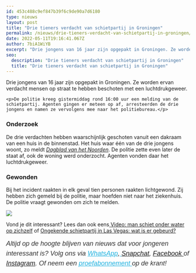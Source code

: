 ```yaml
---
id: 453c488c9ef847b39f6c9de90a7d6180
type: nieuws
layout: post
title: "Drie tieners verdacht van schietpartij in Groningen"
permalink: /nieuws/drie-tieners-verdacht-van-schietpartij-in-groningen/
date: 2022-05-11T19:16:41.067Z
author: 7biA1WiYB
excerpt: "Drie jongens van 16 jaar zijn opgepakt in Groningen. Ze worden ervan verdacht mensen op straat te hebben beschoten met een luchtdrukgeweer.  "
seo:
  description: "Drie tieners verdacht van schietpartij in Groningen"
  title: "Drie tieners verdacht van schietpartij in Groningen"
---
```

Drie jongens van 16 jaar zijn opgepakt in Groningen. Ze worden ervan verdacht mensen op straat te hebben beschoten met een luchtdrukgeweer.  

    <p>De politie kreeg gistermiddag rond 16:00 uur een melding van de schietpartij. Agenten gingen er meteen op af, arresteerden de drie jongens en namen ze vervolgens mee naar het politiebureau.</p>
<h3>Onderzoek</h3>
<p>De drie verdachten hebben waarschijnlijk geschoten vanuit een dakraam van een huis in de binnenstad. Het huis waar één van de drie jongens woont, zo meldt <em><a href="http://www.dvhn.nl/groningen/Update-Tien-gewonden-bij-beschieting-in-binnenstad-Groningen-video-22566343.html" target="_blank">Dagblad van het Noorden</a></em>. De politie zette even later de staat af, ook de woning werd onderzocht. Agenten vonden daar het luchtdrukgeweer.</p>
<h3>Gewonden</h3>
<p>Bij het incident raakten in elk geval tien personen raakten lichtgewond. Zij hebben zich gemeld bij de politie, maar hoefden niet naar het ziekenhuis. De politie vraagt gewonden om zich te melden.</p>
<div class="kader">
<p><img class="kaderafbeelding" src="https://7dagen.netlify.app/sites/default/files/ff.png"></p>
<p>Vond je dit interessant? Lees dan ook eens<a href="https://7dagen.netlify.app/lifestyle/fenna-17-van-hoefwijzer-over-het-succes-van-paardentubers" target="_blank"> </a><a href="https://7dagen.netlify.app/video/video-man-schiet-onder-water-op-zichzelf">Video: man schiet onder water op zichzelf</a> of <a href="https://7dagen.netlify.app/nieuws/ongekende-schietpartij-las-vegas-wat-er-gebeurd">Ongekende schietpartij in Las Vegas: wat is er gebeurd?</a></p>
<p><em style="box-sizing: inherit; color: rgb(51, 51, 51); font-family: &quot;PT Sans&quot;, sans-serif; font-size: 18px; line-height: 27px;">Altijd op de hoogte blijven van nieuws dat voor jongeren interessant is? Volg ons via </em><em style="box-sizing: inherit; color: rgb(34, 179, 224); transition: color 0.3s ease; font-family: &quot;PT Sans&quot;, sans-serif; font-size: 18px; line-height: 27px;"><a href="https://7dagen.netlify.app/whatsapp" style="box-sizing: inherit; color: rgb(34, 179, 224); transition: color 0.3s ease; font-family: &quot;PT Sans&quot;, sans-serif; font-size: 18px; line-height: 27px;">WhatsApp</a></em><em style="box-sizing: inherit; color: rgb(51, 51, 51); font-family: &quot;PT Sans&quot;, sans-serif; font-size: 18px; line-height: 27px;">,</em><em style="box-sizing: inherit; color: rgb(34, 179, 224); transition: color 0.3s ease; font-family: &quot;PT Sans&quot;, sans-serif; font-size: 18px; line-height: 27px;"><a href="https://7dagen.netlify.app/whatsapp" style="box-sizing: inherit; color: rgb(34, 179, 224); transition: color 0.3s ease; font-family: &quot;PT Sans&quot;, sans-serif; font-size: 18px; line-height: 27px;"> </a></em><em style="box-sizing: inherit; color: rgb(51, 51, 51); font-family: &quot;PT Sans&quot;, sans-serif; font-size: 18px; line-height: 27px;"><a href="https://www.snapchat.com/add/sevendaysnl">Snapchat</a>, <a href="https://www.facebook.com/7Daysnl?ref=bookmarks">Facebook </a>of <a href="https://instagram.com/7DAysnl/">Instagram</a>. Of </em><em style="box-sizing: inherit; color: rgb(51, 51, 51); font-family: &quot;PT Sans&quot;, sans-serif; font-size: 18px; line-height: 27px;">neem een </em><a href="https://abonneren.sevendays.nl/abonneren/abonnementen/ae/artikel" style="box-sizing: inherit; color: rgb(34, 179, 224); transition: color 0.3s ease; font-family: &quot;PT Sans&quot;, sans-serif; font-size: 18px; line-height: 27px;"><em style="box-sizing: inherit;">proefabonnement </em></a><em style="box-sizing: inherit; color: rgb(51, 51, 51); font-family: &quot;PT Sans&quot;, sans-serif; font-size: 18px; line-height: 27px;">op de krant!</em></p>
</div>
  
